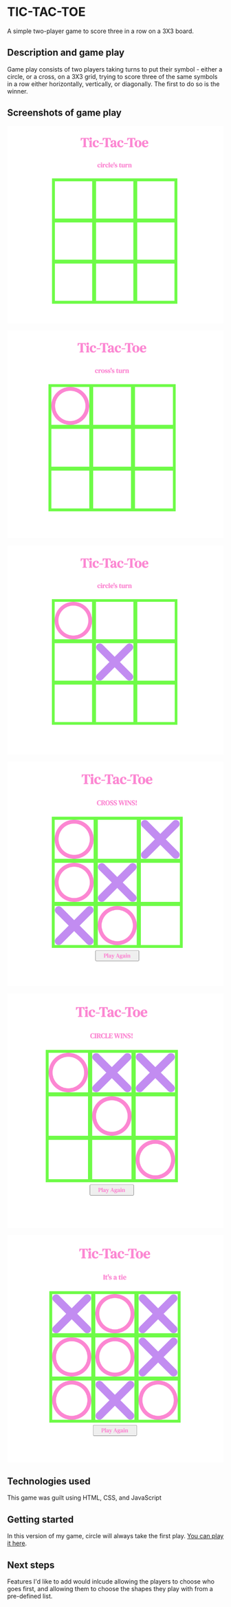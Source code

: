 # TIC-TAC-TOE

A simple two-player game to score three in a row on a 3X3 board.

## Description and game play
Game play consists of two players taking turns to put their symbol - either a circle, or a cross, on a 3X3 grid,  trying to score three of the same symbols in a row either horizontally, vertically, or diagonally.
The first to do so is the winner.

## Screenshots of game play

![Screenshot of the game board before play has started](./Project_Screenshots/gameStart.png)

![The board after the first player has taken their move](./Project_Screenshots/gamePlay1.png)

![The board after the second player has taken their move](./Project_Screenshots/gamePlay2.png)

![The board after the first player has won](./Project_Screenshots/gamePlayWin1.png)

![The board after the second player has won](./Project_Screenshots/gamePlayWin2.png)

![The board if no players win](./Project_Screenshots/gamePlayTie.png)

## Technologies used
This game was guilt using HTML, CSS, and JavaScript

## Getting started

In this version of my game, circle will always take the first play.
[You can play it here](https://canvas-tcg.github.io/tac-tac-toe/).

## Next steps

Features I'd like to add would inlcude allowing the players to choose who goes first, and allowing them to choose the shapes they play with from a pre-defined list.